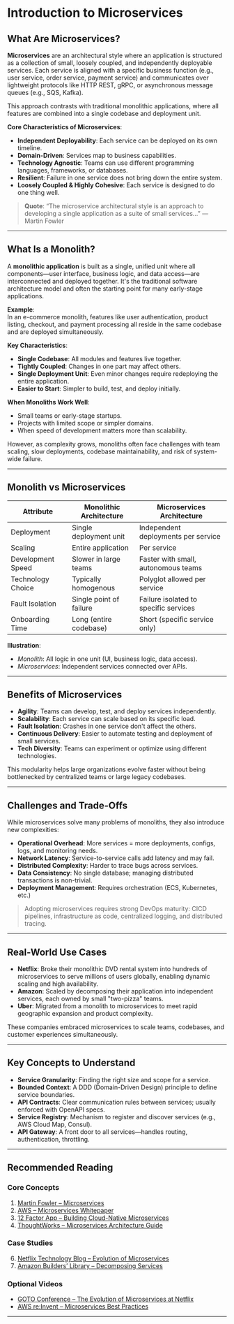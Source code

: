 # **Introduction to Microservices**

## **What Are Microservices?**

**Microservices** are an architectural style where an application is structured as a collection of small, loosely coupled, and independently deployable services. Each service is aligned with a specific business function (e.g., user service, order service, payment service) and communicates over lightweight protocols like HTTP REST, gRPC, or asynchronous message queues (e.g., SQS, Kafka).

This approach contrasts with traditional monolithic applications, where all features are combined into a single codebase and deployment unit.

**Core Characteristics of Microservices**:
- **Independent Deployability**: Each service can be deployed on its own timeline.
- **Domain-Driven**: Services map to business capabilities.
- **Technology Agnostic**: Teams can use different programming languages, frameworks, or databases.
- **Resilient**: Failure in one service does not bring down the entire system.
- **Loosely Coupled & Highly Cohesive**: Each service is designed to do one thing well.

> **Quote**: “The microservice architectural style is an approach to developing a single application as a suite of small services…” — Martin Fowler

---

## **What Is a Monolith?**

A **monolithic application** is built as a single, unified unit where all components—user interface, business logic, and data access—are interconnected and deployed together. It's the traditional software architecture model and often the starting point for many early-stage applications.

**Example**:  
In an e-commerce monolith, features like user authentication, product listing, checkout, and payment processing all reside in the same codebase and are deployed simultaneously.

**Key Characteristics**:
- **Single Codebase**: All modules and features live together.
- **Tightly Coupled**: Changes in one part may affect others.
- **Single Deployment Unit**: Even minor changes require redeploying the entire application.
- **Easier to Start**: Simpler to build, test, and deploy initially.

**When Monoliths Work Well**:
- Small teams or early-stage startups.
- Projects with limited scope or simpler domains.
- When speed of development matters more than scalability.

However, as complexity grows, monoliths often face challenges with team scaling, slow deployments, codebase maintainability, and risk of system-wide failure.

---

## **Monolith vs Microservices**

| Attribute           | Monolithic Architecture               | Microservices Architecture                     |
|---------------------|----------------------------------------|------------------------------------------------|
| Deployment           | Single deployment unit                | Independent deployments per service            |
| Scaling              | Entire application                    | Per service                                    |
| Development Speed    | Slower in large teams                 | Faster with small, autonomous teams            |
| Technology Choice    | Typically homogenous                  | Polyglot allowed per service                   |
| Fault Isolation      | Single point of failure               | Failure isolated to specific services          |
| Onboarding Time      | Long (entire codebase)                | Short (specific service only)                  |

**Illustration**:
- *Monolith*: All logic in one unit (UI, business logic, data access).
- *Microservices*: Independent services connected over APIs.

---

## **Benefits of Microservices**

- **Agility**: Teams can develop, test, and deploy services independently.
- **Scalability**: Each service can scale based on its specific load.
- **Fault Isolation**: Crashes in one service don't affect the others.
- **Continuous Delivery**: Easier to automate testing and deployment of small services.
- **Tech Diversity**: Teams can experiment or optimize using different technologies.

This modularity helps large organizations evolve faster without being bottlenecked by centralized teams or large legacy codebases.

---

## **Challenges and Trade-Offs**

While microservices solve many problems of monoliths, they also introduce new complexities:

- **Operational Overhead**: More services = more deployments, configs, logs, and monitoring needs.
- **Network Latency**: Service-to-service calls add latency and may fail.
- **Distributed Complexity**: Harder to trace bugs across services.
- **Data Consistency**: No single database; managing distributed transactions is non-trivial.
- **Deployment Management**: Requires orchestration (ECS, Kubernetes, etc.)

> Adopting microservices requires strong DevOps maturity: CICD pipelines, infrastructure as code, centralized logging, and distributed tracing.

---

## **Real-World Use Cases**

- **Netflix**: Broke their monolithic DVD rental system into hundreds of microservices to serve millions of users globally, enabling dynamic scaling and high availability.
- **Amazon**: Scaled by decomposing their application into independent services, each owned by small "two-pizza" teams.
- **Uber**: Migrated from a monolith to microservices to meet rapid geographic expansion and product complexity.

These companies embraced microservices to scale teams, codebases, and customer experiences simultaneously.

---

## **Key Concepts to Understand**

- **Service Granularity**: Finding the right size and scope for a service.
- **Bounded Context**: A DDD (Domain-Driven Design) principle to define service boundaries.
- **API Contracts**: Clear communication rules between services; usually enforced with OpenAPI specs.
- **Service Registry**: Mechanism to register and discover services (e.g., AWS Cloud Map, Consul).
- **API Gateway**: A front door to all services—handles routing, authentication, throttling.

---

## **Recommended Reading**

### **Core Concepts**
1. [Martin Fowler – Microservices](https://martinfowler.com/articles/microservices.html)
2. [AWS – Microservices Whitepaper](https://docs.aws.amazon.com/whitepapers/latest/microservices-on-aws/microservices-on-aws.pdf)
3. [12 Factor App – Building Cloud-Native Microservices](https://12factor.net/)
4. [ThoughtWorks – Microservices Architecture Guide](https://www.thoughtworks.com/en-us/insights/blog/microservices-architecture-guide)

### **Case Studies**
6. [Netflix Technology Blog – Evolution of Microservices](https://netflixtechblog.com/tagged/microservices)
7. [Amazon Builders’ Library – Decomposing Services](https://aws.amazon.com/builders-library/)

### **Optional Videos**
- [GOTO Conference – The Evolution of Microservices at Netflix](https://www.youtube.com/watch?v=Jrjgk1Z9ZVw)
- [AWS re:Invent – Microservices Best Practices](https://www.youtube.com/watch?v=1RvYP_rP95E)

---